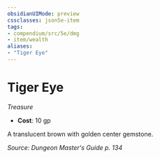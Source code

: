 ```yaml
---
obsidianUIMode: preview
cssclasses: json5e-item
tags:
- compendium/src/5e/dmg
- item/wealth
aliases: 
- "Tiger Eye"
---
```

# Tiger Eye
*Treasure*  

- **Cost**: 10 gp

A translucent brown with golden center gemstone.

*Source: Dungeon Master's Guide p. 134*